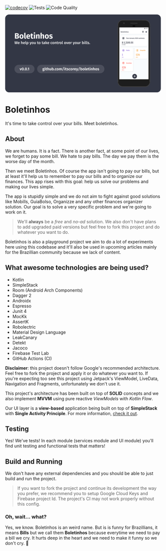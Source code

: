 [![codecov](https://codecov.io/gh/itscorey/Boletinhos/branch/main/graph/badge.svg?token=AAUE2XIS30)](https://codecov.io/gh/itscorey/Boletinhos) 
![Tests](https://github.com/itscorey/Boletinhos/workflows/Tests/badge.svg) 
![Code Quality](https://github.com/itscorey/Boletinhos/workflows/Static%20Code%20Analysis/badge.svg)

<img src=".github/branding/cover.png" alt="Boletinhos app v0.0.1 developed with love for u." title="Boletinhos cover." align="center" />

# Boletinhos
It's time to take control over your bills. Meet boletinhos.

## About
We are humans. It is a fact. There is another fact, at some point of our lives, we forget to pay some bill. We hate to pay bills. The day we pay them is the worse day of the month.

Then we meet Boletinhos. Of course the app isn't going to pay our bills, but at least it'll help us to remember to pay our bills and to organize our finances. This app rises with this goal: help us solve our problems and making our lives simple.

The app is stupidly simple and we do not aim to fight against good solutions like Mobills, GuiaBolso, Organizze and any other finances organizer solution. Our goal is to solve a very specific problem and we're going to work on it. 

> We'll **always** be a _free_ and _no-ad_ solution. We also don't have plans to add upgraded paid versions but feel free to fork this project and do whatever you want to do.

Boletinhos is also a playground project we aim to do a lot of experiments here using this codebase and it'll also be used in upcoming articles mainly for the Brazillian community because we lack of content.

## What awesome technologies are being used?

 - Kotlin
 - SimpleStack
 - Room (Android Arch Components)
 - Dagger 2
 - Androidx
 - Espresso
 - Junit 4
 - MocKk
 - AssertK
 - Robolectric
 - Material Design Language
 - LeakCanary
 - Detekt
 - Jacoco
 - Firebase Test Lab
 - GitHub Actions (CI)

**Disclaimer**: this project doesn't follow Google's recommended architecture. Feel free to fork the project and apply it or do whatever you want to. If you're expecting too see this project using Jetpack's ViewModel, LiveData, Navigation and Fragments, unfortunately we don't use it.

This project's architecture has been built on top of **SOLID** concepts and we also implement **MVVM** using pure reactive _ViewModels_ with _Kotlin Flow_.

Our UI layer is a **view-based** application being built on top of **SimpleStack** with **Single Activity Principle**. For more information, [check it out](https://github.com/Zhuinden/simple-stack/tree/master).

## Testing

Yes! We've tests! In each module (services module and UI module) you'll find unit testing and functional tests that matters!

## Build and Running

We don't have any external dependencies and you should be able to just build and run the project.

> If you want to fork the project and continue its development the way you prefer, we recommend you to setup Google Cloud Keys and Firebase project Id. The project's CI may not work properly without this config.

### Oh, wait... what?

Yes, we know. Boletinhos is an weird name. But is is funny for Brazillians, it means **Bills** but we call them **Boletinhos** because everytime we need to pay a bill we cry. It hurts deep in the heart and we need to make it funny so we don't cry. 👀 
